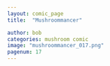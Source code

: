 ```yaml
---
layout: comic_page
title:  "Mushroommancer"

author: bob
categories: mushroom comic
image: "mushroommancer_017.png"
pagenum: 17
---
```

